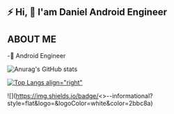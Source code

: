 ## :zap: Hi, :wave: I'am Daniel Android Engineer

## ABOUT ME
-:iphone: Android Engineer

![Anurag's GitHub stats](https://github-readme-stats.vercel.app/api?username=Dannyk-kago&show_icons=true&theme=onedark)


[![Top Langs align="right"](https://github-readme-stats.vercel.app/api/top-langs/?username=Dannyk-kago&layout=compact)](https://github.com/anuraghazra/github-readme-stats)


![](https://img.shields.io/badge/<>-<Android Studio>-informational?style=flat&logo=<androidstudio>&logoColor=white&color=2bbc8a)





